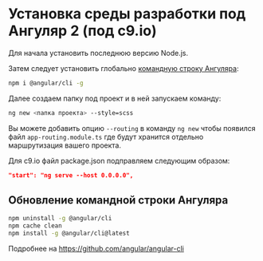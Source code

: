 Установка среды разработки под Ангуляр 2 (под c9.io)
=========================================

Для начала установить последнюю версию Node.js.

Затем следует установить глобально [командную строку Ангуляра](https://www.npmjs.com/package/@angular/cli):

```bash
npm i @angular/cli -g
```

Далее создаем папку под проект и в ней запускаем команду:

```bash
ng new <папка проекта> --style=scss
```

Вы можете добавить опцию `--routing` в команду `ng new` чтобы появился 
файл `app-routing.module.ts` где будут хранится отдельно маршрутизация 
вашего проекта.

Для c9.io файл package.json подправляем следующим образом:

```json
"start": "ng serve --host 0.0.0.0",
```

Обновление командной строки Ангуляра
--------------

```bash
npm uninstall -g @angular/cli
npm cache clean
npm install -g @angular/cli@latest
```

Подробнее на https://github.com/angular/angular-cli
